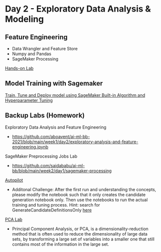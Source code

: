 # Day 2 - Exploratory Data Analysis & Modeling

## Feature Engineering
- Data Wrangler and Feature Store
- Numpy and Pandas
- SageMaker Processing

[Hands-on Lab](https://sagemaker-immersionday.workshop.aws/en/lab1.html)

## Model Training with Sagemaker
[Train, Tune and Deploy model using SageMaker Built-in Algorithm and Hyperparameter Tuning](https://sagemaker-immersionday.workshop.aws/en/lab2.html)

## Backup Labs (Homework)
Exploratory Data Analysis and Feature Engineering
- https://github.com/aboavent/ai-ml-bb-2021/blob/main/week1/day2/exploratory-analysis-and-feature-engineering.ipynb

SageMaker Preprocessing Jobs Lab 
- https://github.com/saidababu/ai-ml-bb/blob/main/week2/day1/sagemaker-processing

[Autopilot](./autopilot.ipynb)

* Additonal Challenge: After the first run and understanding the concepts, please modify the notebook such that it only creates the candidate generation notebook only. Then use the notebooks to run the actual training and tuning process. Hint: search for GenerateCandidateDefinitionsOnly [here](https://boto3.amazonaws.com/v1/documentation/api/latest/reference/services/sagemaker.html#SageMaker.Client.create_auto_ml_job)

[PCA Lab](https://github.com/aws/amazon-sagemaker-examples/blob/f0a137dab6397d6e5649dc780f8278cfade4a7dc/introduction_to_amazon_algorithms/pca_mnist/pca_mnist.ipynb)

- Principal Component Analysis, or PCA, is a dimensionality-reduction method that is often used to reduce the dimensionality of large data sets, by transforming a large set of variables into a smaller one that still contains most of the information in the large set.


